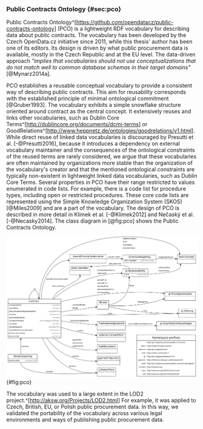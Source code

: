 ### Public Contracts Ontology {#sec:pco}

Public Contracts Ontology^[<https://github.com/opendatacz/public-contracts-ontology>] (PCO) is a lightweight RDF vocabulary for describing data about public contracts.
The vocabulary has been developed by the Czech OpenData.cz initiative since 2011, while this thesis' author has been one of its editors.
Its design is driven by what public procurement data is available, mostly in the Czech Republic and at the EU level. 
The data-driven approach *"implies that vocabularies should not use conceptualizations that do not match well to common database schemas in their target domains"* [@Mynarz2014a].

PCO establishes a reusable conceptual vocabulary to provide a consistent way of describing public contracts.
This aim for reusability corresponds with the established principle of minimal ontological commitment [@Gruber1993].
The vocabulary exhibits a simple snowflake structure oriented around contract as the central concept.
It extensively reuses and links other vocabularies, such as Dublin Core Terms^[<http://dublincore.org/documents/dcmi-terms>] or GoodRelations^[<http://www.heppnetz.de/ontologies/goodrelations/v1.html>].
While direct reuse of linked data vocabularies is discouraged by Presutti et al. [-@Presutti2016], because it introduces a dependency on external vocabulary maintainer and the consequences of the ontological constraints of the reused terms are rarely considered, we argue that these vocabularies are often maintained by organizations more stable than the organization of the vocabulary's creator and that the mentioned ontological constraints are typically non-existent in lightweight linked data vocabularies, such as Dublin Core Terms.
Several properties in PCO have their range restricted to values enumerated in code lists.
For example, there is a code list for procedure types, including open or restricted procedures.
These core code lists are represented using the Simple Knowledge Organization System (SKOS) [@Miles2009] and are a part of the vocabulary.
The design of PCO is described in more detail in Klímek et al. [-@Klimek2012] and Nečaský et al. [-@Necasky2014].
The class diagram in [@fig:pco] shows the Public Contracts Ontology.

![Public Contracts Ontology](img/pco.png){#fig:pco}

<!-- TODO: Include criticism by LOTED2? [@Distinto2016] -->

The vocabulary was used to a large extent in the LOD2 project.^[<http://aksw.org/Projects/LOD2.html>]
For example, it was applied to Czech, British, EU, or Polish public procurement data.
In this way, we validated the portability of the vocabulary across various legal environments and ways of publishing public procurement data.

<!-- 
# Out-takes:

*Anti-SEO* coined by Jiří Skuhrovec: <http://blog.aktualne.cz/blogy/jiri-skuhrovec.php?itemid=13827>

Reasoning with data was its explicit non-goal.
As a result, the vocabulary does not feature sufficient ontological constructs to allow reasoning.
*"The prime aim of vocabulary is communication instead of representation"* [@Mynarz2014a].
While PCO strives for conceptual parsimony, this feature is missing in some source data models that needlessly replicate isomorphic data structures.
For example, the Czech public procurement register numbers XML elements for award criteria (as `Kriterium1`, `Kriterium2` etc.) instead of using one element connected with a relation of higher arity.
-->

